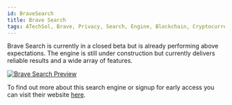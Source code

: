 ```yaml
---
id: BraveSearch
title: Brave Search
tags: ATechSol, Brave, Privacy, Search, Engine, Blockchain, Cryptocurrency, Basic Attention Token, BAT
---
```


Brave Search is currently in a closed beta but is already performing above expectations. The engine is still under construction but currently delivers reliable results and a wide array of features.

[<img alt="Brave Search Preview" src="/img/BraveSearch.png" />](https://brave.com/search/)

To find out more about this search engine or signup for early access you can visit their website [here](https://brave.com/search/).

